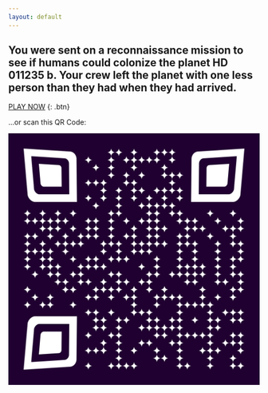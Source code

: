 ```yaml
---
layout: default
---
```


## You were sent on a reconnaissance mission to see if humans could colonize the planet HD 011235 b. Your crew left the planet with one less person than they had when they had arrived.

[PLAY NOW](https://csrodrig25.github.io/STRANDED)
{: .btn}

...or scan this QR Code:

![QR Code for STRANDED online game](/qr-code.png)